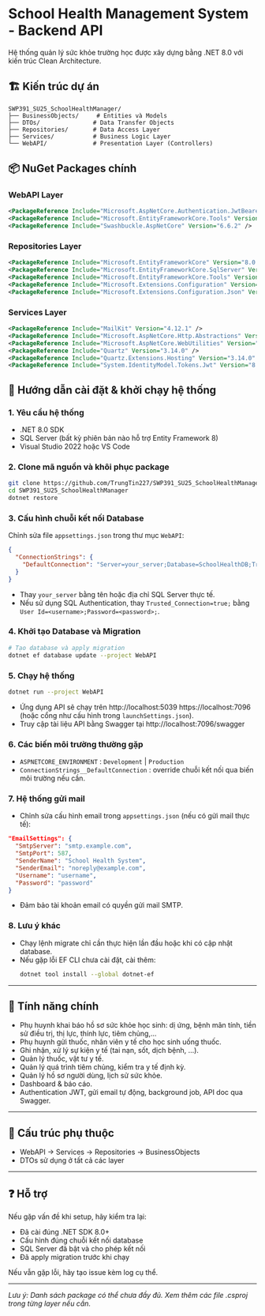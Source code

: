 # School Health Management System - Backend API

Hệ thống quản lý sức khỏe trường học được xây dựng bằng .NET 8.0 với kiến trúc Clean Architecture.

## 🏗️ Kiến trúc dự án

```
SWP391_SU25_SchoolHealthManager/
├── BusinessObjects/     # Entities và Models
├── DTOs/               # Data Transfer Objects
├── Repositories/       # Data Access Layer
├── Services/           # Business Logic Layer
└── WebAPI/             # Presentation Layer (Controllers)
```

## 📦 NuGet Packages chính

### WebAPI Layer
```xml
<PackageReference Include="Microsoft.AspNetCore.Authentication.JwtBearer" Version="8.0.16" />
<PackageReference Include="Microsoft.EntityFrameworkCore.Tools" Version="8.0.16" />
<PackageReference Include="Swashbuckle.AspNetCore" Version="6.6.2" />
```

### Repositories Layer
```xml
<PackageReference Include="Microsoft.EntityFrameworkCore" Version="8.0.16" />
<PackageReference Include="Microsoft.EntityFrameworkCore.SqlServer" Version="8.0.16" />
<PackageReference Include="Microsoft.EntityFrameworkCore.Tools" Version="8.0.16" />
<PackageReference Include="Microsoft.Extensions.Configuration" Version="8.0.0" />
<PackageReference Include="Microsoft.Extensions.Configuration.Json" Version="8.0.1" />
```

### Services Layer
```xml
<PackageReference Include="MailKit" Version="4.12.1" />
<PackageReference Include="Microsoft.AspNetCore.Http.Abstractions" Version="2.3.0" />
<PackageReference Include="Microsoft.AspNetCore.WebUtilities" Version="8.0.16" />
<PackageReference Include="Quartz" Version="3.14.0" />
<PackageReference Include="Quartz.Extensions.Hosting" Version="3.14.0" />
<PackageReference Include="System.IdentityModel.Tokens.Jwt" Version="8.10.0" />
```

## 🚀 Hướng dẫn cài đặt & khởi chạy hệ thống

### 1. Yêu cầu hệ thống

- .NET 8.0 SDK
- SQL Server (bất kỳ phiên bản nào hỗ trợ Entity Framework 8)
- Visual Studio 2022 hoặc VS Code

### 2. Clone mã nguồn và khôi phục package

```bash
git clone https://github.com/TrungTin227/SWP391_SU25_SchoolHealthManager.git
cd SWP391_SU25_SchoolHealthManager
dotnet restore
```

### 3. Cấu hình chuỗi kết nối Database

Chỉnh sửa file `appsettings.json` trong thư mục `WebAPI`:

```json
{
  "ConnectionStrings": {
    "DefaultConnection": "Server=your_server;Database=SchoolHealthDB;Trusted_Connection=true;"
  }
}
```
- Thay `your_server` bằng tên hoặc địa chỉ SQL Server thực tế.
- Nếu sử dụng SQL Authentication, thay `Trusted_Connection=true;` bằng `User Id=<username>;Password=<password>;`.

### 4. Khởi tạo Database và Migration

```bash
# Tạo database và apply migration
dotnet ef database update --project WebAPI
```

### 5. Chạy hệ thống

```bash
dotnet run --project WebAPI
```
- Ứng dụng API sẽ chạy trên http://localhost:5039    https://localhost:7096 (hoặc cổng như cấu hình trong `launchSettings.json`).
- Truy cập tài liệu API bằng Swagger tại http://localhost:7096/swagger

### 6. Các biến môi trường thường gặp

- `ASPNETCORE_ENVIRONMENT` : `Development` | `Production`
- `ConnectionStrings__DefaultConnection` : override chuỗi kết nối qua biến môi trường nếu cần.

### 7. Hệ thống gửi mail

- Chỉnh sửa cấu hình email trong `appsettings.json` (nếu có gửi mail thực tế):
```json
"EmailSettings": {
  "SmtpServer": "smtp.example.com",
  "SmtpPort": 587,
  "SenderName": "School Health System",
  "SenderEmail": "noreply@example.com",
  "Username": "username",
  "Password": "password"
}
```
- Đảm bảo tài khoản email có quyền gửi mail SMTP.

### 8. Lưu ý khác

- Chạy lệnh migrate chỉ cần thực hiện lần đầu hoặc khi có cập nhật database.
- Nếu gặp lỗi EF CLI chưa cài đặt, cài thêm:
  ```bash
  dotnet tool install --global dotnet-ef
  ```

---

## 🎯 Tính năng chính

- Phụ huynh khai báo hồ sơ sức khỏe học sinh: dị ứng, bệnh mãn tính, tiền sử điều trị, thị lực, thính lực, tiêm chủng,...
- Phụ huynh gửi thuốc, nhân viên y tế cho học sinh uống thuốc.
- Ghi nhận, xử lý sự kiện y tế (tai nạn, sốt, dịch bệnh, ...).
- Quản lý thuốc, vật tư y tế.
- Quản lý quá trình tiêm chủng, kiểm tra y tế định kỳ.
- Quản lý hồ sơ người dùng, lịch sử sức khỏe.
- Dashboard & báo cáo.
- Authentication JWT, gửi email tự động, background job, API doc qua Swagger.

---

## 🔧 Cấu trúc phụ thuộc

- WebAPI → Services → Repositories → BusinessObjects
- DTOs sử dụng ở tất cả các layer

---

## ❓ Hỗ trợ

Nếu gặp vấn đề khi setup, hãy kiểm tra lại:
- Đã cài đúng .NET SDK 8.0+
- Cấu hình đúng chuỗi kết nối database
- SQL Server đã bật và cho phép kết nối
- Đã apply migration trước khi chạy

Nếu vẫn gặp lỗi, hãy tạo issue kèm log cụ thể.

---

*Lưu ý: Danh sách package có thể chưa đầy đủ. Xem thêm các file .csproj trong từng layer nếu cần.*
